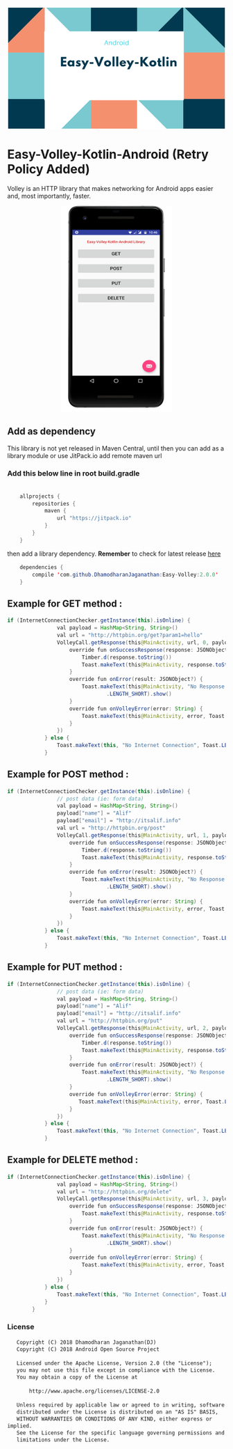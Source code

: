 <p align="center">
  <img src="https://raw.githubusercontent.com/DhamodharanJaganathan/Easy-Volley-Kotlin/master/Screenshots/android_banner.png" width="500">


# Easy-Volley-Kotlin-Android (Retry Policy Added)

Volley is an HTTP library that makes networking for Android apps easier and, most importantly, faster.

<p align="center">
  <img src="https://raw.githubusercontent.com/DhamodharanJaganathan/Easy-Volley-Kotlin/master/Screenshots/normal1.png" width="256" >
 </p>

## Add as dependency
This library is not yet released in Maven Central, until then you can add as a library module or use JitPack.io add remote maven url

### Add this below line in root build.gradle

```java

    allprojects {
        repositories {
            maven {
                url "https://jitpack.io"
            }
        }
    }
```
    
then add a library dependency. **Remember** to check for latest release [here](https://github.com/DhamodharanJaganathan/Easy-Volley/releases) 
                             
```java
    dependencies {
        compile 'com.github.DhamodharanJaganathan:Easy-Volley:2.0.0'
    }
```

## Example for GET method :

```java
if (InternetConnectionChecker.getInstance(this).isOnline) {
                val payload = HashMap<String, String>()
                val url = "http://httpbin.org/get?param1=hello"
                VolleyCall.getResponse(this@MainActivity, url, 0, payload, object : VolleyCallback {
                    override fun onSuccessResponse(response: JSONObject) {
                        Timber.d(response.toString())
                        Toast.makeText(this@MainActivity, response.toString(), Toast.LENGTH_SHORT).show()
                    }
                    override fun onError(result: JSONObject?) {
                        Toast.makeText(this@MainActivity, "No Response from server", Toast
                                .LENGTH_SHORT).show()
                    }
                    override fun onVolleyError(error: String) {
                        Toast.makeText(this@MainActivity, error, Toast.LENGTH_SHORT).show()
                    }
                })
            } else {
                Toast.makeText(this, "No Internet Connection", Toast.LENGTH_SHORT).show()
            }
```

## Example for POST method :    

```java
if (InternetConnectionChecker.getInstance(this).isOnline) {
                // post data (ie: form data)
                val payload = HashMap<String, String>()
                payload["name"] = "Alif"
                payload["email"] = "http://itsalif.info"
                val url = "http://httpbin.org/post"
                VolleyCall.getResponse(this@MainActivity, url, 1, payload, object : VolleyCallback {
                    override fun onSuccessResponse(response: JSONObject) {
                        Timber.d(response.toString())
                        Toast.makeText(this@MainActivity, response.toString(), Toast.LENGTH_SHORT).show()
                    }
                    override fun onError(result: JSONObject?) {
                        Toast.makeText(this@MainActivity, "No Response from server", Toast
                                .LENGTH_SHORT).show()
                    }
                    override fun onVolleyError(error: String) {
                        Toast.makeText(this@MainActivity, error, Toast.LENGTH_SHORT).show()
                    }
                })
            } else {
                Toast.makeText(this, "No Internet Connection", Toast.LENGTH_SHORT).show()
            }
```

## Example for PUT method : 

```java
if (InternetConnectionChecker.getInstance(this).isOnline) {
                // post data (ie: form data)
                val payload = HashMap<String, String>()
                payload["name"] = "Alif"
                payload["email"] = "http://itsalif.info"
                val url = "http://httpbin.org/put"
                VolleyCall.getResponse(this@MainActivity, url, 2, payload, object : VolleyCallback {
                    override fun onSuccessResponse(response: JSONObject) {
                        Timber.d(response.toString())
                        Toast.makeText(this@MainActivity, response.toString(), Toast.LENGTH_SHORT).show()
                    }
                    override fun onError(result: JSONObject?) {
                        Toast.makeText(this@MainActivity, "No Response from server", Toast
                                .LENGTH_SHORT).show()
                    }
                    override fun onVolleyError(error: String) {
                       Toast.makeText(this@MainActivity, error, Toast.LENGTH_SHORT).show()
                    }
                })
            } else {
                Toast.makeText(this, "No Internet Connection", Toast.LENGTH_SHORT).show()
            } 
```

## Example for DELETE method :

```java
if (InternetConnectionChecker.getInstance(this).isOnline) {
                val payload = HashMap<String, String>()
                val url = "http://httpbin.org/delete"
                VolleyCall.getResponse(this@MainActivity, url, 3, payload, object : VolleyCallback {
                    override fun onSuccessResponse(response: JSONObject) {
                        Toast.makeText(this@MainActivity, response.toString(), Toast.LENGTH_SHORT).show()
                    }
                    override fun onError(result: JSONObject?) {
                        Toast.makeText(this@MainActivity, "No Response from server", Toast
                                .LENGTH_SHORT).show()
                    }
                    override fun onVolleyError(error: String) {
                        Toast.makeText(this@MainActivity, error, Toast.LENGTH_SHORT).show()
                    }
                })
            } else {
                Toast.makeText(this, "No Internet Connection", Toast.LENGTH_SHORT).show()
            }
        }
```
### License
```
   Copyright (C) 2018 Dhamodharan Jaganathan(DJ)
   Copyright (C) 2018 Android Open Source Project

   Licensed under the Apache License, Version 2.0 (the "License");
   you may not use this file except in compliance with the License.
   You may obtain a copy of the License at

       http://www.apache.org/licenses/LICENSE-2.0

   Unless required by applicable law or agreed to in writing, software
   distributed under the License is distributed on an "AS IS" BASIS,
   WITHOUT WARRANTIES OR CONDITIONS OF ANY KIND, either express or implied.
   See the License for the specific language governing permissions and
   limitations under the License.
```

